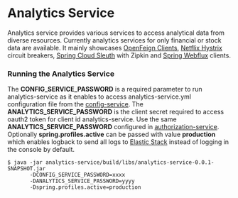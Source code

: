 Analytics Service
=============

Analytics service provides various services to access analytical data from diverse resources. Currently analytics services for only financial or stock data are available.
It mainly showcases [OpenFeign Clients](https://github.com/OpenFeign/feign), [Netflix Hystrix](https://github.com/Netflix/Hystrix) circuit breakers, [Spring Cloud Sleuth](https://cloud.spring.io/spring-cloud-sleuth/) with Zipkin and [Spring Webflux](https://docs.spring.io/spring/docs/current/spring-framework-reference/web-reactive.html) clients.
   
### Running the Analytics Service

The **CONFIG_SERVICE_PASSWORD** is a required parameter to run analytics-service as it enables to access analytics-service.yml configuration file from the [config-service](../config-service/README.md).
The **ANALYTICS_SERVICE_PASSWORD** is the client secret required to access oauth2 token for client id analytics-service. Use the same **ANALYTICS_SERVICE_PASSWORD** configured in [authorization-service](../authorization-service/README.md).
Optionally **spring.profiles.active** can be passed with value **production** which enables logback to send all logs to [Elastic Stack](../elastic-stack/README.md) instead of logging in the console by default.

    $ java -jar analytics-service/build/libs/analytics-service-0.0.1-SNAPSHOT.jar
           -DCONFIG_SERVICE_PASSWORD=xxxx
		   -DANALYTICS_SERVICE_PASSWORD=yyyy
		   -Dspring.profiles.active=production
